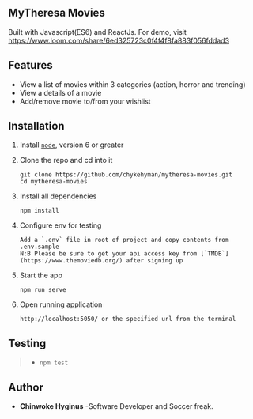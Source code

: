 ## MyTheresa Movies

Built with Javascript(ES6) and ReactJs.
For demo, visit https://www.loom.com/share/6ed325723c0f4f4f8fa883f056fddad3

## Features

- View a list of movies within 3 categories (action, horror and trending)
- View a details of a movie
- Add/remove movie to/from your wishlist

## Installation

1. Install [`node`](https://nodejs.org/en/download/), version 6 or greater

2. Clone the repo and cd into it

   ```
   git clone https://github.com/chykehyman/mytheresa-movies.git
   cd mytheresa-movies
   ```

3. Install all dependencies

   ```
   npm install
   ```

4. Configure env for testing

   ```
   Add a `.env` file in root of project and copy contents from .env.sample
   N:B Please be sure to get your api access key from [`TMDB`](https://www.themoviedb.org/) after signing up
   ```

5. Start the app

   ```
   npm run serve
   ```

6. Open running application

   ```
   http://localhost:5050/ or the specified url from the terminal
   ```

## Testing

> - `npm test`

## Author

- **Chinwoke Hyginus** -Software Developer and Soccer freak.

